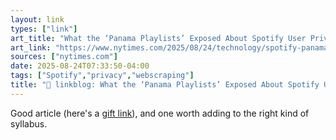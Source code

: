 ```yaml
---
layout: link
types: ["link"]
art_title: "What the ‘Panama Playlists’ Exposed About Spotify User Privacy"
art_link: "https://www.nytimes.com/2025/08/24/technology/spotify-panama-playlists-privacy.html"
sources: ["nytimes.com"]
date: 2025-08-24T07:33:50-04:00
tags: ["Spotify","privacy","webscraping"]
title: "🔗 linkblog: What the ‘Panama Playlists’ Exposed About Spotify User Privacy"
---
```

Good article (here's a [gift link](https://www.nytimes.com/2025/08/24/technology/spotify-panama-playlists-privacy.html?unlocked_article_code=1.gk8.SJOR.0wx03x0YoLdW&smid=url-share)), and one worth adding to the right kind of syllabus.